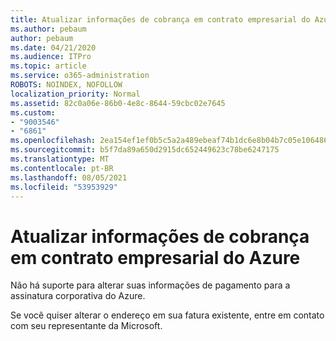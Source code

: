 ```yaml
---
title: Atualizar informações de cobrança em contrato empresarial do Azure
ms.author: pebaum
author: pebaum
ms.date: 04/21/2020
ms.audience: ITPro
ms.topic: article
ms.service: o365-administration
ROBOTS: NOINDEX, NOFOLLOW
localization_priority: Normal
ms.assetid: 82c0a06e-86b0-4e8c-8644-59cbc02e7645
ms.custom:
- "9003546"
- "6861"
ms.openlocfilehash: 2ea154ef1ef0b5c5a2a489ebeaf74b1dc6e8b04b7c05e1064869cc99262c9823
ms.sourcegitcommit: b5f7da89a650d2915dc652449623c78be6247175
ms.translationtype: MT
ms.contentlocale: pt-BR
ms.lasthandoff: 08/05/2021
ms.locfileid: "53953929"
---
```

# <a name="update-billing-info-under-azure-enterprise-agreement"></a>Atualizar informações de cobrança em contrato empresarial do Azure

Não há suporte para alterar suas informações de pagamento para a assinatura corporativa do Azure.

Se você quiser alterar o endereço em sua fatura existente, entre em contato com seu representante da Microsoft.
